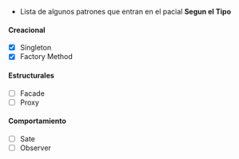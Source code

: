 - Lista de algunos patrones que entran en el pacial **Segun el Tipo**

#### Creacional
- [x] Singleton
- [x] Factory Method

#### Estructurales
- [ ] Facade
- [ ] Proxy

#### Comportamiento
- [ ] Sate
- [ ] Observer
